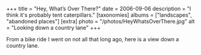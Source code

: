 +++
title = "Hey, What’s Over There?"
date = 2006-09-06
description = "I think it's probably tent caterpillars."
[taxonomies]
albums = ["landscapes", "abandoned places"]
[extra]
photo = "/photos/HeyWhatsOverThere.jpg"
alt = "Looking down a country lane"
+++

From a bike ride I went on not all that long ago, here is a view down a country lane.
